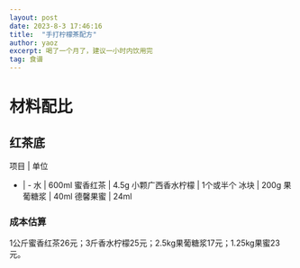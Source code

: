 ```yaml
---
layout: post
date: 2023-8-3 17:46:16
title:  "手打柠檬茶配方"
author: yaoz
excerpt: 喝了一个月了，建议一小时内饮用完
tag: 食谱
---
```


# 材料配比

## 红茶底

项目 | 单位
- | -
水 | 600ml
蜜香红茶 | 4.5g
小颗广西香水柠檬 | 1个或半个
冰块 | 200g
果葡糖浆 | 40ml
德馨果蜜 | 24ml

### 成本估算

1公斤蜜香红茶26元；3斤香水柠檬25元；2.5kg果葡糖浆17元；1.25kg果蜜23元。